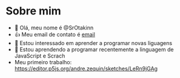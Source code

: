 # Sobre mim

- 👋 Olá, meu nome é @SrOtakinn
- :+1: Meu email de contato é [email](andre.zequin@escola.pr.gov.br)
- 👀 Estou interessado em aprender a programar novas liguagens
- 🌱 Estou aprendendo a programar recentemente a linguagem de JavaScript e Scrach
- Meu primeiro trabalho: https://editor.p5js.org/andre.zequin/sketches/LeRn9jGAg



